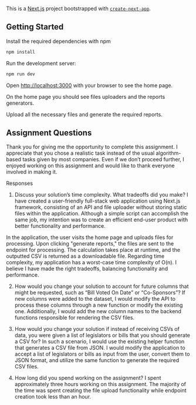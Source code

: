 This is a [Next.js](https://nextjs.org/) project bootstrapped with [`create-next-app`](https://github.com/vercel/next.js/tree/canary/packages/create-next-app).

## Getting Started

Install the required dependencies with npm 

```bash
npm install
```

Run the development server:

```bash
npm run dev
```

Open [http://localhost:3000](http://localhost:3000) with your browser to see the home page.

On the home page you should see files uploaders and the reports generators.

Upload all the necessary files and generate the required reports.

## Assignment Questions

Thank you for giving me the opportunity to complete this assignment. I appreciate that you chose a realistic task instead of the usual algorithm-based tasks given by most companies. Even if we don’t proceed further, I enjoyed working on this assignment and would like to thank everyone involved in making it.

Responses

1. Discuss your solution’s time complexity. What tradeoffs did you make?
I have created a user-friendly full-stack web application using Next.js framework, consisting of an API and file uploader without storing static files within the application. Although a simple script can accomplish the same job, my intention was to create an efficient end-user product with better functionality and performance.

In the application, the user visits the home page and uploads files for processing. Upon clicking "generate reports," the files are sent to the endpoint for processing. The calculation takes place at runtime, and the outputted CSV is returned as a downloadable file. Regarding time complexity, my application has a worst-case time complexity of O(n). I believe I have made the right tradeoffs, balancing functionality and performance.

2. How would you change your solution to account for future columns that might be requested, such as “Bill Voted On Date” or “Co-Sponsors”?
If new columns were added to the dataset, I would modify the API to process these columns through a new function or modify the existing one. Additionally, I would add the new column names to the backend functions responsible for rendering the CSV files.

3. How would you change your solution if instead of receiving CSVs of data, you were given a list of legislators or bills that you should generate a CSV for?
In such a scenario, I would use the existing helper function that generates a CSV file from JSON. I would modify the application to accept a list of legislators or bills as input from the user, convert them to JSON format, and utilize the same function to generate the required CSV files.

4. How long did you spend working on the assignment?
I spent approximately three hours working on this assignment. The majority of the time was spent creating the file upload functionality while endpoint creation took less than an hour.
